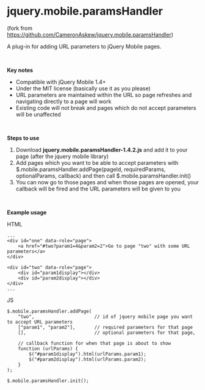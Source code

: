 jquery.mobile.paramsHandler
===========================

(fork from https://github.com/CameronAskew/jquery.mobile.paramsHandler)

A plug-in for adding URL parameters to jQuery Mobile pages.

<br />

<b>Key notes</b>
<ul>
<li>Compatible with jQuery Mobile 1.4+</li>
<li>Under the MIT license (basically use it as you please)</li>
<li>URL parameters are maintained within the URL so page refreshes and navigating directly to a page will work</li>
<li>Existing code will not break and pages which do not accept parameters will be unaffected</li>
</ul>

<br />

<b>Steps to use</b>
<ol>
<li>Download <b>jquery.mobile.paramsHandler-1.4.2.js</b> and add it to your page (after the jquery mobile library)</li>
<li>Add pages which you want to be able to accept parameters with $.mobile.paramsHandler.addPage(pageId, requiredParams, optionalParams, callback) and then call $.mobile.paramsHandler.init()</li>
<li>You can now go to those pages and when those pages are opened, your callback will be fired and the URL parameters will be given to you</li>
</ol>

<br />

<b>Example usage</b>

HTML
````
...
<div id="one" data-role="page">
    <a href="#two?param1=4&param2=2">Go to page "two" with some URL parameters</a>
</div>

<div id="two" data-role="page">
    <div id="param1display"></div>
    <div id="param2display"></div>
</div>
...
````

JS
```
$.mobile.paramsHandler.addPage(
    "two",                      // id of jquery mobile page you want to accept URL parameters
    ["param1", "param2"],       // required parameters for that page
    [],                         // optional parameters for that page,

    // callback function for when that page is about to show
    function (urlParams) {
        $("#param1display").html(urlParams.param1);
        $("#param2display").html(urlParams.param2);
    }
);

$.mobile.paramsHandler.init();
```
